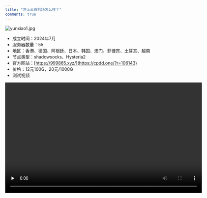 ```yaml
---
title: "冲上云霄机场怎么样？"
comments: true
---
```

![yunxiao1.jpg](https://flclash.xyz/img/yunxiao1.jpg)

- 成立时间：2024年7月
- 服务器数量：55
- 地区：香港、德国、阿根廷、日本、韩国、澳门、菲律宾、土耳其、越南
- 节点类型：shadowsocks、Hysteria2
- 官方网站：[https://999865.xyz/](https://cpdd.one/?r=106143)
- 价格：12元100G，20元/1000G
- 测试视频

<video width="640" height="360" controls preload="none">
    <source src="https://mp4.flclash.xyz/yunxiao2.mp4" type="video/mp4">
    您的浏览器不支持 HTML5 视频。
</video>